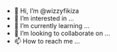 - 👋 Hi, I’m @wizzyfikiza
- 👀 I’m interested in ...
- 🌱 I’m currently learning ...
- 💞️ I’m looking to collaborate on ...
- 📫 How to reach me ...

<!---
wizzyfikiza/wizzyfikiza is a ✨ special ✨ repository because its `README.md` (this file) appears on your GitHub profile.
You can click the Preview link to take a look at your changes.
--->
